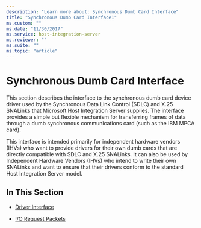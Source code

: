 ```yaml
---
description: "Learn more about: Synchronous Dumb Card Interface"
title: "Synchronous Dumb Card Interface1"
ms.custom: ""
ms.date: "11/30/2017"
ms.service: host-integration-server
ms.reviewer: ""
ms.suite: ""
ms.topic: "article"
---
```

# Synchronous Dumb Card Interface
This section describes the interface to the synchronous dumb card device driver used by the Synchronous Data Link Control (SDLC) and X.25 SNALinks that Microsoft Host Integration Server supplies. The interface provides a simple but flexible mechanism for transferring frames of data through a dumb synchronous communications card (such as the IBM MPCA card).  
  
 This interface is intended primarily for independent hardware vendors (IHVs) who want to provide drivers for their own dumb cards that are directly compatible with SDLC and X.25 SNALinks. It can also be used by Independent Hardware Vendors (IHVs) who intend to write their own SNALinks and want to ensure that their drivers conform to the standard Host Integration Server model.  
  
## In This Section  
  
-   [Driver Interface](../core/driver-interface2.md)  
  
-   [I/O Request Packets](../core/i-o-request-packets1.md)
